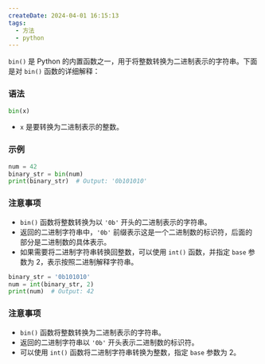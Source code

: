 ```yaml
---
createDate: 2024-04-01 16:15:13
tags:
  - 方法
  - python
---
```

`bin()` 是 Python 的内置函数之一，用于将整数转换为二进制表示的字符串。下面是对 `bin()` 函数的详细解释：

### 语法
```python
bin(x)
```

- `x` 是要转换为二进制表示的整数。

### 示例
```python
num = 42
binary_str = bin(num)
print(binary_str)  # Output: '0b101010'
```

### 注意事项
- `bin()` 函数将整数转换为以 `'0b'` 开头的二进制表示的字符串。
- 返回的二进制字符串中，`'0b'` 前缀表示这是一个二进制数的标识符，后面的部分是二进制数的具体表示。
- 如果需要将二进制字符串转换回整数，可以使用 `int()` 函数，并指定 `base` 参数为 2，表示按照二进制解释字符串。

```python
binary_str = '0b101010'
num = int(binary_str, 2)
print(num)  # Output: 42
```

### 注意事项
- `bin()` 函数将整数转换为二进制表示的字符串。
- 返回的二进制字符串以 `'0b'` 开头表示二进制数的标识符。
- 可以使用 `int()` 函数将二进制字符串转换为整数，指定 `base` 参数为 2。